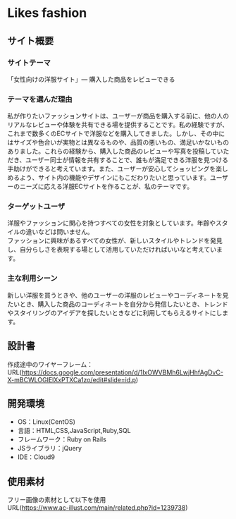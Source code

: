 # Likes fashion

## サイト概要
### サイトテーマ
「女性向けの洋服サイト」― 購入した商品をレビューできる

### テーマを選んだ理由
私が作りたいファッションサイトは、ユーザーが商品を購入する前に、他の人のリアルなレビューや体験を共有できる場を提供することです。私の経験ですが、これまで数多くのECサイトで洋服などを購入してきました。しかし、その中にはサイズや色合いが実物とは異なるものや、品質の悪いもの、満足いかないものありました。これらの経験から、購入した商品のレビューや写真を投稿していただき、ユーザー同士が情報を共有することで、誰もが満足できる洋服を見つける手助けができると考えています。また、ユーザーが安心してショッピングを楽しめるよう、サイト内の機能やデザインにもこだわりたいと思っています。ユーザーのニーズに応える洋服ECサイトを作ることが、私のテーマです。

### ターゲットユーザ
洋服やファッションに関心を持つすべての女性を対象としています。年齢やスタイルの違いなどは問いません。<br>
ファッションに興味があるすべての女性が、新しいスタイルやトレンドを発見し、自分らしさを表現する場として活用していただければいいなと考えています。

### 主な利用シーン
新しい洋服を買うときや、他のユーザーの洋服のレビューやコーディネートを見たいとき、購入した商品のコーディネートを自分から発信したいとき、トレンドやスタイリングのアイデアを探したいときなどに利用してもらえるサイトにします。

## 設計書
作成途中のワイヤーフレーム：URL(https://docs.google.com/presentation/d/1IxOWVBMh6LwjHhfAgDvC-X-mBCWLOGIElXxPTXCa1zo/edit#slide=id.p)


## 開発環境
- OS：Linux(CentOS)
- 言語：HTML,CSS,JavaScript,Ruby,SQL
- フレームワーク：Ruby on Rails
- JSライブラリ：jQuery
- IDE：Cloud9

## 使用素材
フリー画像の素材として以下を使用<br>
URL(https://www.ac-illust.com/main/related.php?id=1239738)

